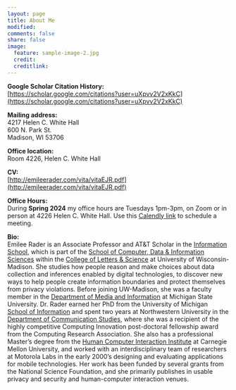 ```yaml
---
layout: page
title: About Me
modified: 
comments: false
share: false
image:
  feature: sample-image-2.jpg
  credit: 
  creditlink: 
---
```


**Google Scholar Citation History:**  
[https://scholar.google.com/citations?user=uXpvv2V2xKkC](https://scholar.google.com/citations?user=uXpvv2V2xKkC)

**Mailing address:**  
4217 Helen C. White Hall  
600 N. Park St.  
Madison, WI 53706  

**Office location:**  
Room 4226, Helen C. White Hall

**CV:**  
[http://emileerader.com/vita/vitaEJR.pdf](http://emileerader.com/vita/vitaEJR.pdf)


**Office Hours:**  
During **Spring 2024** my office hours are Tuesdays 1pm-3pm, on Zoom or in person at 4226 Helen C. White Hall. Use this [Calendly link](https://calendly.com/emileerader/emilee-rader-office-hours-spring-2024) to schedule a meeting.

**Bio:**  
Emilee Rader is an Associate Professor and AT&T Scholar in the [Information School](https://ischool.wisc.edu), which is part of the [School of Computer, Data & Information Sciences](https://cdis.wisc.edu) within the [College of Letters & Science](https://ls.wisc.edu) at University of Wisconsin-Madison. She studies how people reason and make choices about data collection and inferences enabled by digital technologies, to discover new ways to help people create information boundaries and protect themselves from privacy violations. Before joining UW-Madison, she was a faculty member in the [Department of Media and Information](https://comartsci.msu.edu/departments/media-and-information) at Michigan State University. Dr. Rader earned her PhD from the University of Michigan [School of Information](https://www.si.umich.edu) and spent two years at Northwestern University in the [Department of Communication Studies](http://www.communication.northwestern.edu/departments/communicationstudies), where she was a recipient of the highly competitive Computing Innovation post-doctoral fellowship award from the Computing Research Association. She also has a professional Master’s degree from the [Human Computer Interaction Institute](https://www.hcii.cmu.edu) at Carnegie Mellon University, and worked with an interdisciplinary team of researchers at Motorola Labs in the early 2000’s designing and evaluating applications for mobile technologies. Her work has been funded by several grants from the National Science Foundation, and she primarily publishes in usable privacy and security and human-computer interaction venues.

